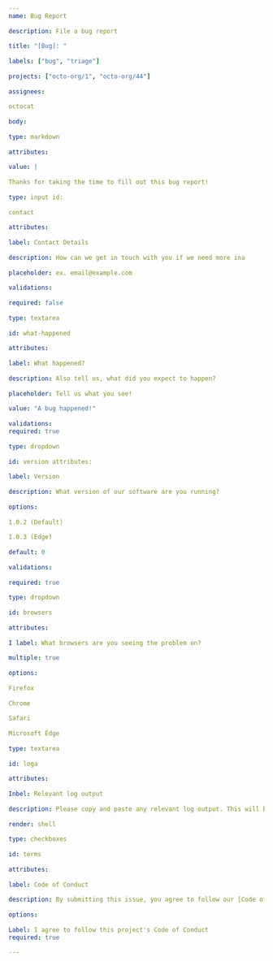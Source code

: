 ```yaml
---
name: Bug Report
 
description: File a bug report
 
title: "[Bug]: "
 
labels: ["bug", "triage"]
 
projects: ["octo-org/1", "octo-org/44"]
 
assignees:
 
octocat
 
body:
 
type: markdown
 
attributes:
 
value: |
 
Thanks for taking the time to fill out this bug report!
 
type: input id:
 
contact
 
attributes:
 
label: Contact Details
 
description: How can we get in touch with you if we need more ina
 
placeholder: ex. email@example.com
 
validations:
 
required: false
 
type: textarea
 
id: what-happened
 
attributes:
 
label: What happened?
 
description: Also tell us, what did you expect to happen?
 
placeholder: Tell us what you see!
 
value: "A bug happened!"
 
validations:
required: true
 
type: dropdown
 
id: version attributes:
 
label: Version
 
description: What version of our software are you running?
 
options:
 
1.0.2 (Default)
 
1.0.3 (Edge)
 
default: 0
 
validations:
 
required: true
 
type: dropdown
 
id: browsers
 
attributes:
 
I label: What browsers are you seeing the problem on?
 
multiple: true
 
options:
 
Firefox
 
Chrome
 
Safari
 
Microsoft Edge
 
type: textarea
 
id: loga
 
attributes:
 
Inbel: Relevant log output
 
description: Please copy and paste any relevant log output. This will be automatically formatted into code, so no need for backticks.
 
render: shell
 
type: checkboxes
 
id: terms
 
attributes:
 
label: Code of Conduct
 
description: By submitting this issue, you agree to follow our [Code of Conduct) (https://example.com)
 
options:
 
Label: I agree to follow this project's Code of Conduct
required: true

---
```



